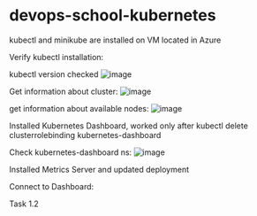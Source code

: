 # devops-school-kubernetes
kubectl and minikube are installed on VM located in Azure

Verify kubectl installation:

kubectl version checked
![image](https://user-images.githubusercontent.com/67266752/151392759-23836314-98f8-4f38-bf31-68639ad38b34.png)

Get information about cluster:
![image](https://user-images.githubusercontent.com/67266752/151454115-f6f4d58b-24bd-4ba5-85f7-c7b19c587b58.png)

get information about available nodes:
![image](https://user-images.githubusercontent.com/67266752/151454272-b4e10ed8-78cb-4910-bcd1-d79745ef4c6c.png)

Installed Kubernetes Dashboard, worked only after kubectl delete clusterrolebinding kubernetes-dashboard

Check kubernetes-dashboard ns:
![image](https://user-images.githubusercontent.com/67266752/151457143-39ba40ee-1457-4a98-b375-08114166b490.png)

Installed Metrics Server and updated deployment

Connect to Dashboard:


Task 1.2



